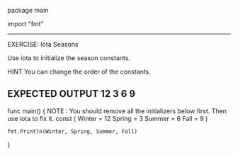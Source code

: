 package main

import "fmt"

 ---------------------------------------------------------
 EXERCISE: Iota Seasons

  Use iota to initialize the season constants.

 HINT
  You can change the order of the constants.

 EXPECTED OUTPUT
  12 3 6 9
 ---------------------------------------------------------

func main() {
	 NOTE : You should remove all the initializers below
	        first. Then use iota to fix it.
	const (
		Winter = 12
		Spring = 3
		Summer = 6
		Fall   = 9
	)

	fmt.Println(Winter, Spring, Summer, Fall)
}